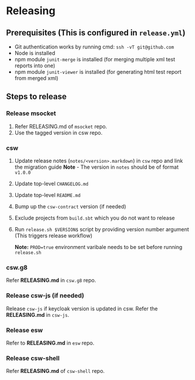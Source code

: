 # Releasing

## Prerequisites (This is configured in `release.yml`)

* Git authentication works by running cmd: `ssh -vT git@github.com`
* Node is installed
* npm module `junit-merge` is installed (for merging multiple xml test reports into one)
* npm module `junit-viewer` is installed (for generating html test report from merged xml)

## Steps to release

### Release msocket

1. Refer RELEASING.md of `msocket` repo.
2. Use the tagged version in csw repo.

### csw

1. Update release notes (`notes/<version>.markdown`) in `csw` repo and link the migration guide
 **Note** - The version in `notes` should be of format `v1.0.0`
1. Update top-level `CHANGELOG.md`
1. Update top-level `README.md`
1. Bump up the `csw-contract` version (if needed)
1. Exclude projects from `build.sbt` which you do not want to release
1. Run `release.sh $VERSION$` script by providing version number argument (This triggers release workflow)

    **Note:** `PROD=true` environment varibale needs to be set before running `release.sh`

### csw.g8

Refer **RELEASING.md** in `csw.g8` repo.

### Release csw-js (if needed)

Release `csw-js` if keycloak version is updated in csw. Refer the **RELEASING.md** in `csw-js`.

### Release esw

Refer to **RELEASING.md** in `esw` repo.

### Release csw-shell

Refer **RELEASING.md** of `csw-shell` repo.
